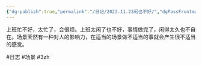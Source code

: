 ```yaml
---
{"dg-publish":true,"permalink":"/日记/2023.11.23闲也不好/","dgPassFrontmatter":true,"noteIcon":""}
---
```



上班忙不好，太忙了，会很烦。上班太闲了也不好，事情做完了，闲得太久也不自在。场景天然有一种对人的影响力，在适当的场景做不适当的事就会产生很不适当的感觉。



#日志 #场景 #3zh 